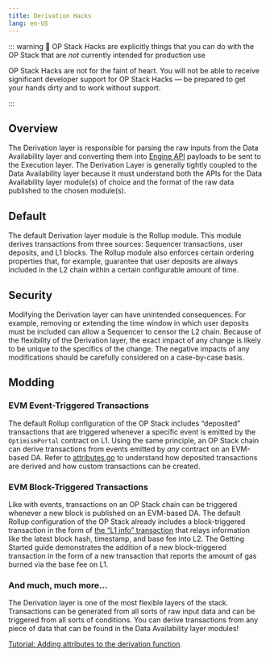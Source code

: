```yaml
---
title: Derivation Hacks
lang: en-US
---
```



::: warning 🚧 OP Stack Hacks are explicitly things that you can do with the OP Stack that are *not* currently intended for production use

OP Stack Hacks are not for the faint of heart. You will not be able to receive significant developer support for OP Stack Hacks — be prepared to get your hands dirty and to work without support.

:::

## Overview

The Derivation layer is responsible for parsing the raw inputs from the Data Availability layer and converting them into [Engine API](https://github.com/ethereum/execution-apis/tree/main/src/engine) payloads to be sent to the Execution layer. The Derivation Layer is generally tightly coupled to the Data Availability layer because it must understand both the APIs for the Data Availability layer module(s) of choice and the format of the raw data published to the chosen module(s).

## Default

The default Derivation layer module is the Rollup module. This module derives transactions from three sources: Sequencer transactions, user deposits, and L1 blocks. The Rollup module also enforces certain ordering properties that, for example, guarantee that user deposits are always included in the L2 chain within a certain configurable amount of time.

## Security

Modifying the Derivation layer can have unintended consequences. For example, removing or extending the time window in which user deposits must be included can allow a Sequencer to censor the L2 chain. Because of the flexibility of the Derivation layer, the exact impact of any change is likely to be unique to the specifics of the change. The negative impacts of any modifications should be carefully considered on a case-by-case basis.

## Modding

### EVM Event-Triggered Transactions

The default Rollup configuration of the OP Stack includes “deposited” transactions that are triggered whenever a specific event is emitted by the `OptimismPortal` contract on L1. Using the same principle, an OP Stack chain can derive transactions from events emitted by *any* contract on an EVM-based DA. Refer to [attributes.go](https://github.com/ethereum-optimism/pepe/blob/e468b66efedc5f47f4e04dc1acc803d4db2ce383/op-node/rollup/derive/attributes.go#L70) to understand how deposited transactions are derived and how custom transactions can be created.

### EVM Block-Triggered Transactions

Like with events, transactions on an OP Stack chain can be triggered whenever a new block is published on an EVM-based DA. The default Rollup configuration of the OP Stack already includes a block-triggered transaction in the form of [the “L1 info” transaction](https://github.com/ethereum-optimism/pepe/blob/e468b66efedc5f47f4e04dc1acc803d4db2ce383/op-node/rollup/derive/attributes.go#L103) that relays information like the latest block hash, timestamp, and base fee into L2. The Getting Started guide demonstrates the addition of a new block-triggered transaction in the form of a new transaction that reports the amount of gas burned via the base fee on L1.

### And much, much more…

The Derivation layer is one of the most flexible layers of the stack. Transactions can be generated from all sorts of raw input data and can be triggered from all sorts of conditions. You can derive transactions from any piece of data that can be found in the Data Availability layer modules!

[Tutorial: Adding attributes to the derivation function](./tutorials/add-attr.md).
